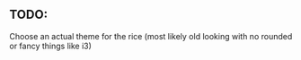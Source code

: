 ## TODO:
Choose an actual theme for the rice (most likely old looking with no rounded or fancy things like i3)
